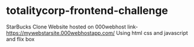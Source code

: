 # totalitycorp-frontend-challenge
StarBucks Clone
Website hosted on  000webhost
link- https://mywebstarsite.000webhostapp.com/
Using html css and javascript and flix box


